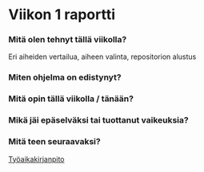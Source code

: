 # Viikon 1 raportti

### Mitä olen tehnyt tällä viikolla?

Eri aiheiden vertailua, aiheen valinta, repositorion alustus

### Miten ohjelma on edistynyt?

### Mitä opin tällä viikolla / tänään?

### Mikä jäi epäselväksi tai tuottanut vaikeuksia?

### Mitä teen seuraavaksi?


[Työaikakirjanpito](./documentation/worklog.md)